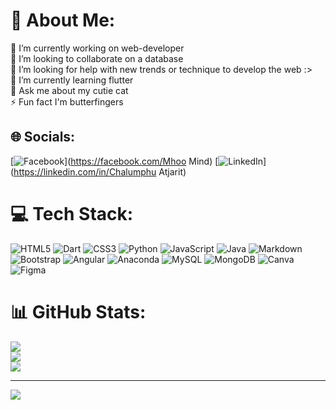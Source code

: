 # 💫 About Me:
🔭 I’m currently working on web-developer<br>👯 I’m looking to collaborate on a database<br>🤝 I’m looking for help with new trends or technique to develop the web :><br>🌱 I’m currently learning flutter<br>💬 Ask me about my cutie cat<br>⚡ Fun fact I'm butterfingers


## 🌐 Socials:
[![Facebook](https://img.shields.io/badge/Facebook-%231877F2.svg?logo=Facebook&logoColor=white)](https://facebook.com/Mhoo Mind) [![LinkedIn](https://img.shields.io/badge/LinkedIn-%230077B5.svg?logo=linkedin&logoColor=white)](https://linkedin.com/in/Chalumphu Atjarit) 

# 💻 Tech Stack:
![HTML5](https://img.shields.io/badge/html5-%23E34F26.svg?style=for-the-badge&logo=html5&logoColor=white) ![Dart](https://img.shields.io/badge/dart-%230175C2.svg?style=for-the-badge&logo=dart&logoColor=white) ![CSS3](https://img.shields.io/badge/css3-%231572B6.svg?style=for-the-badge&logo=css3&logoColor=white) ![Python](https://img.shields.io/badge/python-3670A0?style=for-the-badge&logo=python&logoColor=ffdd54) ![JavaScript](https://img.shields.io/badge/javascript-%23323330.svg?style=for-the-badge&logo=javascript&logoColor=%23F7DF1E) ![Java](https://img.shields.io/badge/java-%23ED8B00.svg?style=for-the-badge&logo=java&logoColor=white) ![Markdown](https://img.shields.io/badge/markdown-%23000000.svg?style=for-the-badge&logo=markdown&logoColor=white) ![Bootstrap](https://img.shields.io/badge/bootstrap-%23563D7C.svg?style=for-the-badge&logo=bootstrap&logoColor=white) ![Angular](https://img.shields.io/badge/angular-%23DD0031.svg?style=for-the-badge&logo=angular&logoColor=white) ![Anaconda](https://img.shields.io/badge/Anaconda-%2344A833.svg?style=for-the-badge&logo=anaconda&logoColor=white) ![MySQL](https://img.shields.io/badge/mysql-%2300f.svg?style=for-the-badge&logo=mysql&logoColor=white) ![MongoDB](https://img.shields.io/badge/MongoDB-%234ea94b.svg?style=for-the-badge&logo=mongodb&logoColor=white) ![Canva](https://img.shields.io/badge/Canva-%2300C4CC.svg?style=for-the-badge&logo=Canva&logoColor=white) 	![Figma](https://img.shields.io/badge/figma-%23F24E1E.svg?style=for-the-badge&logo=figma&logoColor=white)
# 📊 GitHub Stats:
![](https://github-readme-stats.vercel.app/api?username=mhoomind&theme=default&hide_border=true&include_all_commits=false&count_private=false)<br/>
![](https://github-readme-streak-stats.herokuapp.com/?user=mhoomind&theme=default&hide_border=true)<br/>
![](https://github-readme-stats.vercel.app/api/top-langs/?username=mhoomind&theme=default&hide_border=true&include_all_commits=false&count_private=false&layout=compact)

---
[![](https://visitcount.itsvg.in/api?id=mhoomind&icon=0&color=0)](https://visitcount.itsvg.in)

<!-- Proudly created with GPRM ( https://gprm.itsvg.in ) -->